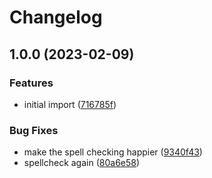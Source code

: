 # Changelog

## 1.0.0 (2023-02-09)


### Features

* initial import ([716785f](https://github.com/leonardoce/gomponentizer/commit/716785f12cbb79c8d3288993eb225d24be4edf45))


### Bug Fixes

* make the spell checking happier ([9340f43](https://github.com/leonardoce/gomponentizer/commit/9340f43b78b21b9e33e669c68273539e01605d01))
* spellcheck again ([80a6e58](https://github.com/leonardoce/gomponentizer/commit/80a6e58362bb830450a36ee2138da5e78724f74b))
